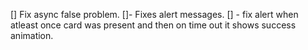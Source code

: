 [] Fix async false problem.
[]- Fixes alert messages.
[] - fix alert when atleast once card was present and then on time out it shows success animation. 

